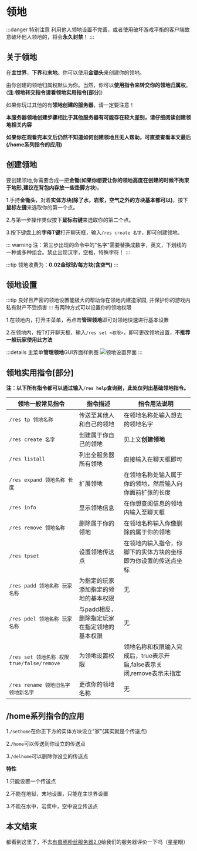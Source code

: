 # 领地
:::danger 特别注意
利用他人领地设置不完善，或者使用破坏游戏平衡的客户端故意破坏他人领地的，将会**永久封禁**！
:::
## 关于领地
在**主世界**，**下界**和**末地**。你可以使用**金锄头**来创建你的领地。

由你创建的领地归属权默认为你。当然，你可以**使用指令来转交你的领地归属权**。(**注:领地转交指令请看领地实用指令[部分]**)
 
如果你玩过其他的有**领地创建的服务器**，请一定要注意！

**本服务器领地创建步骤相比于其他服务器有可能存在较大差别，请仔细阅读创建领地相关内容**

**如果你在观看完本文后仍然不知道如何创建领地且无人帮助，可直接查看本文最后(/home系列指令的应用)**

## 创建领地
要创建领地,你需要合成一把**金锄**(**如果你想要让你的领地高度在创建的时候不拘束于地形,建议在背包内存放一些垫脚方块**)。

1.手持**金锄头**，对着**实体方块(除了水，岩浆，空气之外的方块基本都可以)**，按下**鼠标左键**来选取你的第一个点。

2.与第一步操作类似按下**鼠标右键**来选取你的第二个点。

3.按下键盘上的**字母T键**打开聊天框，输入`/res create 名字`，即可创建领地。

::: warning
注：第三步出现的命令中的"名字"需要替换成数字，英文，下划线的一种或多种组合。禁止出现汉字，空格，特殊字符！
:::

:::tip
领地收费为：**0.02金球球/每方块(含空气)**
:::
## 领地设置
:::tip
良好且严密的领地设置能极大的帮助你在领地内建造家园, 并保护你的游戏内私有财产不受损害
:::
有两种方式可以设置你的领地权限

1.在领地内，打开主菜单，再点击**管理领地**即可对领地快速进行基本设置

2.在领地内，按T打开聊天框，输入`/res set <权限>`，即可更改领地设置，**不推荐一般玩家使用此方法**

:::details 主菜单**管理领地**GUI界面样例图
![领地设置界面](/images/residenceset.png)
:::

## 领地实用指令[部分]
**注：以下所有指令都可以通过输入`/res help`查询到，此处仅列出基础领地指令。**

|领地一般常见指令|指令描述|指令用法说明|
|-----|-----|-----|
|`/res tp 领地名称`|传送至其他人和自己的领地|在领地名称处输入想去的领地名字|
|`/res create 名字`|创建属于你自己的领地|见上文**创建领地**|
|`/res listall`|列出全服务器所有领地|直接输入在聊天框即可|
|`/res expand 领地名称 长度`|扩展领地|在领地名称处输入属于你的领地，然后输入向你面前扩张的长度|
|`/res info`|显示领地信息|在你想查阅信息的领地内输入至聊天框|
|`/res remove 领地名称`|删除属于你的领地|在领地名称输入你像删除的属于你的领地|
|`/res tpset`|设置领地传送点|在领地内输入指令，你脚下的实体方块的坐标即为你设置的传送点坐标|
|`/res padd 领地名称 玩家名称`|为指定的玩家添加指定的领地的基本权限|无|
|`/res pdel 领地名称 玩家名称`|与padd相反，删除指定玩家在指定领地的基本权限|无|
|`/res set 领地名称 权限 true/false/remove`|为领地设置权限|领地名称和权限输入完成后，true表示开启,false表示关闭,remove表示未指定|
|`/res rename 领地旧名字 领地新名字`|更改你的领地名称|无|

## /home系列指令的应用

1.`/sethome`在你正下方的实体方块设立"家"(其实就是个传送点)

2.`/home`可以传送到你设立的传送点

3.`/delhome`可以删除你设立的传送点

**特性**

1.只能设置一个传送点

2.不能在地狱，末地设置，只能在主世界设置

3.不能在水中，岩浆中，空中设立传送点

## 本文结束
都看到这里了，不去[有兽焉粉丝服务器2.0](https://play.mcmod.cn/sv20186223.html)给我们的服务器评价一下吗（星星眼）
